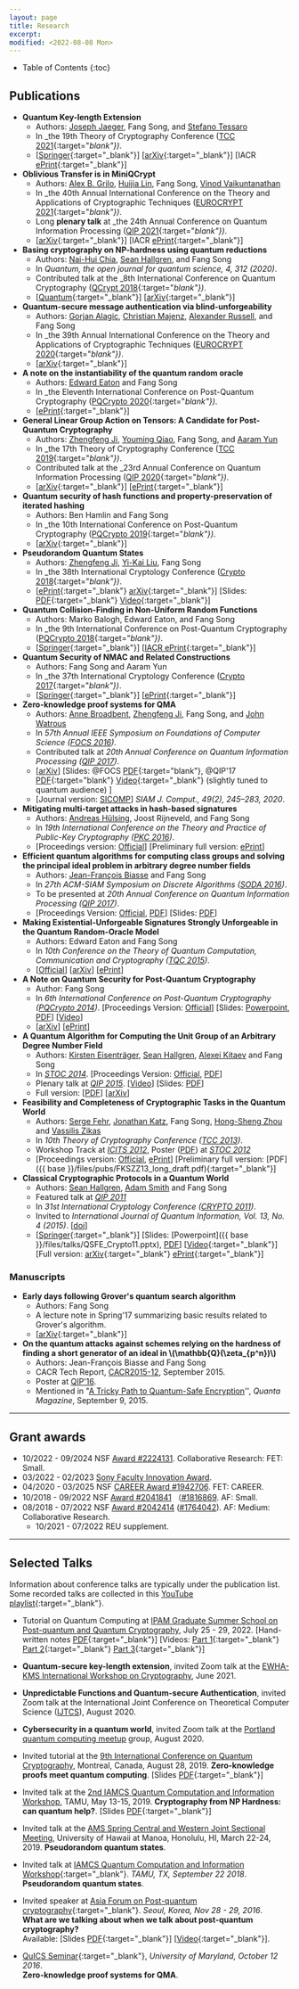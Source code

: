 ```yaml
---
layout: page
title: Research
excerpt:
modified: <2022-08-08 Mon>
---
```

* Table of Contents
{:toc}

## Publications
* **Quantum Key-length Extension**
    *  Authors: [Joseph Jaeger](https://www.cc.gatech.edu/~josephjaeger/), Fang Song, and [Stefano
       Tessaro](https://homes.cs.washington.edu/~tessaro/)
	*  In _the 19th Theory of Cryptography Conference ([TCC
       2021](https://tcc.iacr.org/2021/){:target="_blank"})_.
	*  [[Springer](https://doi.org/10.1007/978-3-030-90459-3_8){:target="_blank"}] [[arXiv](https://arxiv.org/abs/2105.01242){:target="_blank"}] [IACR [ePrint](https://eprint.iacr.org/2021/579){:target="_blank"}]
* **Oblivious Transfer is in MiniQCrypt**
    *  Authors: [Alex B. Grilo](https://abgrilo.org/), [Huijia
       Lin](https://homes.cs.washington.edu/~rachel/), Fang Song,
       [Vinod Vaikuntanathan](http://people.csail.mit.edu/vinodv/)
    *  In _the 40th Annual International Conference on the Theory and Applications of Cryptographic Techniques ([EUROCRYPT 2021](https://eurocrypt.iacr.org/2021/){:target="_blank"})_. 
	*  Long **plenary talk** at _the 24th Annual Conference on Quantum Information Processing ([QIP 2021](https://www.mcqst.de/qip2021/){:target="_blank"})_. <!-- (3/462) -->
    *  [[arXiv](https://arxiv.org/abs/2011.14980){:target="_blank"}] [IACR [ePrint](https://ia.cr/2020/1500){:target="_blank"}]
* **Basing cryptography on NP-hardness using quantum reductions** 
	*  Authors: [Nai-Hui Chia](https://sites.google.com/view/naihuichia), [Sean Hallgren](http://www.cse.psu.edu/~sjh26/), and Fang Song 
	*  In _Quantum, the open journal for quantum science, 4, 312 (2020)_. 
	*  Contributed talk at the _8th International Conference on
       Quantum Cryptography ([QCrypt 2018](http://2018.qcrypt.net/){:target="_blank"})_. 
	*  [[Quantum](https://doi.org/10.22331/q-2020-08-27-312){:target="_blank"}] [[arXiv](https://arxiv.org/abs/1804.10309){:target="_blank"}]
*  **Quantum-secure message authentication via blind-unforgeability** 
    *  Authors: [Gorjan Alagic](https://www.alagic.org/), [Christian
       Majenz](https://www.christianmajenz.info/about-me.html), [Alexander Russell](https://russell.engr.uconn.edu/), and Fang Song
	*  In _the 39th Annual International Conference on the Theory and Applications of Cryptographic Techniques ([EUROCRYPT 2020](https://eurocrypt.iacr.org/2020/){:target="_blank"})_.
	*  [[arXiv](https://arxiv.org/abs/1803.03761){:target="_blank"}]
*   **A note on the instantiability of the quantum random oracle**
    *  Authors: [Edward Eaton](https://eeaton.ca/) and Fang Song
	*  In _the Eleventh International Conference on Post-Quantum Cryptography ([PQCrypto 2020](https://pqcrypto2020.inria.fr/){:target="_blank"})_.
	*  [[ePrint](https://eprint.iacr.org/2019/1466){:target="_blank"}]
*   **General Linear Group Action on Tensors: A Candidate for Post-Quantum Cryptography** 
    *  Authors: [Zhengfeng Ji](https://profiles.uts.edu.au/Zhengfeng.Ji), [Youming Qiao](https://profiles.uts.edu.au/Youming.Qiao), Fang Song, and [Aaram Yun](https://dblp.org/pid/33/4916.html)
	*  In _the 17th Theory of Cryptography Conference
       ([TCC 2019](https://tcc.iacr.org/2019/){:target="_blank"})_.
	*  Contributed talk at the _23rd Annual Conference on Quantum
    Information Processing ([QIP 2020](http://www.szpclab.com/qip2020){:target="_blank"})_.
	*  [[arXiv](https://arxiv.org/abs/1906.04330){:target="_blank"}] [[ePrint](https://ia.cr/2019/687){:target="_blank"}] 
*   **Quantum security of hash functions and property-preservation of iterated hashing**
    *   Authors: Ben Hamlin and Fang Song
	*   In _the 10th International Conference on Post-Quantum Cryptography ([PQCrypto 2019](http://pqcrypto2019.org/){:target="_blank"})_.
	* [[arXiv](https://arxiv.org/abs/1902.08709){:target="_blank"}]
*   **Pseudorandom Quantum States** 
    *   Authors: [Zhengfeng Ji](https://profiles.uts.edu.au/Zhengfeng.Ji), [Yi-Kai Liu](https://sites.google.com/site/yikailiu00/), Fang Song 
	*   In _the 38th International Cryptology Conference ([Crypto 2018](https://crypto.iacr.org/2018/){:target="_blank"})_.
	*   [[ePrint](https://eprint.iacr.org/2018/544){:target="_blank"} [arXiv](https://arxiv.org/abs/1711.00385){:target="_blank"}] [Slides: [PDF]({{base}}/files/talks/prs-crypto18.pdf){:target="_blank"} [Video](https://www.youtube.com/watch?v=SuD-OvGKUWw&t=273s){:target="_blank"}]
*   **Quantum Collision-Finding in Non-Uniform Random Functions**
    *   Authors: Marko Balogh, Edward Eaton, and Fang Song
	*   In _the 9th International Conference on Post-Quantum Cryptography ([PQCrypto 2018](http://www.math.fau.edu/pqcrypto2018/){:target="_blank"})_.
    *   [[Springer](https://link.springer.com/chapter/10.1007%2F978-3-319-79063-3_22){:target="_blank"}] [[IACR ePrint](http://ia.cr/2017/688){:target="_blank"}]
*  **Quantum Security of NMAC and Related Constructions**
    *  Authors: Fang Song and Aaram Yun
	*  In _the 37th International Cryptology Conference ([Crypto 2017](https://www.iacr.org/conferences/crypto2017/){:target="_blank"})_.
	*  [[Springer](https://doi.org/10.1007/978-3-319-63715-0_10){:target="_blank"}] [[ePrint](https://eprint.iacr.org/2017/509){:target="_blank"}]
*   **Zero-knowledge proof systems for QMA**
    *   Authors: [Anne Broadbent](https://mysite.science.uottawa.ca/abroadbe/), [Zhengfeng Ji](https://profiles.uts.edu.au/Zhengfeng.Ji), Fang Song, and [John
        Watrous](https://cs.uwaterloo.ca/~watrous/)
    *   In _57th Annual IEEE Symposium on Foundations of Computer Science ([FOCS 2016](http://www.wisdom.weizmann.ac.il/~dinuri/focs16/CFP.html))_.
    *   Contributed talk at _20th Annual Conference on Quantum
        Information Processing
        ([QIP 2017](https://www.stationq.com/qip-2017/))_.
    *   [[arXiv](http://arxiv.org/abs/1604.02804)] [Slides:
        @FOCS
        [PDF]({{base}}/files/talks/2016_focs_qzkqma.pdf){:target="blank"},
        @QIP'17
        [PDF]({{base}}/files/talks/qip17_qzkqma.pdf){:target="blank"} [Video](https://www.youtube.com/watch?v=1fXLJBN-KfI&feature=youtu.be){:target="_blank"} (slightly tuned to quantum
        audience)
        ]
	* [Journal version: [SICOMP](https://doi.org/10.1137/18M1193530)]
      _SIAM J. Comput., 49(2), 245–283, 2020_.
*   **Mitigating multi-target attacks in hash-based signatures**
    *   Authors: [Andreas Hülsing](https://huelsing.net/wordpress/), Joost Rijneveld, and Fang Song
    *   In _19th International Conference on the Theory and Practice of Public-Key Cryptography ([PKC 2016](http://troll.iis.sinica.edu.tw/pkc16/index.shtml))_.
    *   [Proceedings version: [Official](http://link.springer.com/chapter/10.1007%2F978-3-662-49384-7_15)] [Preliminary full version: [ePrint](http://ia.cr/2015/1256)]
*   **Efficient quantum algorithms for computing class groups and solving the principal ideal problem in arbitrary degree number fields**
    *   Authors: [Jean-François Biasse](http://biasse.myweb.usf.edu/) and Fang Song
    *   In _27th ACM-SIAM Symposium on Discrete Algorithms ([SODA 2016](http://www.siam.org/meetings/da16/))_.
    *   To be presented at _20th Annual Conference on Quantum Information Processing ([QIP 2017](https://www.stationq.com/qip-2017/))_.
    *   [Proceedings Version: [Official](http://dx.doi.org/10.1137/1.9781611974331.ch64), [PDF]({{base}}/files/pubs/BS_SODA16.pdf)] [Slides: [PDF]({{base}}/files/talks/sunits_soda16.pdf)]
*   **Making Existential-Unforgeable Signatures Strongly Unforgeable in the Quantum Random-Oracle Model**
    *   Authors: Edward Eaton and Fang Song
    *   In _10th Conference on the Theory of Quantum Computation, Communication and Cryptography ([TQC 2015](http://tqc2015.ulb.ac.be))_.
    *   [[Official](http://dblp.org/rec/html/conf/tqc/EatonS15)] [[arXiv](http://arxiv.org/abs/1509.02944)] [[ePrint](http://eprint.iacr.org/2015/878)]
*   **A Note on Quantum Security for Post-Quantum Cryptography**
    *   Author: Fang Song
    *   In _6th International Conference on Post-Quantum Cryptography ([PQCrypto 2014](http://pqcrypto2014.uwaterloo.ca/))_. [Proceedings Version: [Official](http://link.springer.com/chapter/10.1007/978-3-319-11659-4_15)] [Slides: [Powerpoint]({{base}}/files/talks/qfred_pqc14.pptx)<a>,</a> [PDF]({{base}}/files/talks/qfred_pqc14.pdf)] [[Video](https://www.youtube.com/watch?v=kYUgmZsSKd0&feature=youtu.be)]
    *   [[arXiv](http://arxiv.org/abs/1409.2187)] [[ePrint](http://eprint.iacr.org/2014/709)]
*   **A Quantum Algorithm for Computing the Unit Group of an Arbitrary Degree Number Field**
    *   Authors: [Kirsten Eisenträger](http://www.personal.psu.edu/kxe8/), [Sean Hallgren](http://www.cse.psu.edu/~hallgren), [Alexei Kitaev](http://www.cms.caltech.edu/people/3083/profile) and Fang Song
    *   In _[STOC 2014](http://www.columbia.edu/~cs2035/stoc/stoc2014/)_. [Proceedings Version: [Official](http://dl.acm.org/citation.cfm?id=2591860), [PDF]({{base}}/files/pubs/EHKS_STOC14.pdf)]
    *   Plenary talk at [_QIP 2015_](http://www.quantum-lab.org/qip2015/Program.php). [[Video](https://www.youtube.com/watch?v=WiH1SKJvsrU)] [Slides: [PDF]({{base}}/files/talks/units_qip15.pdf)]
    *   Full version: [<a href="">PDF</a>] [<a href="">arXiv</a>]
*   **Feasibility and Completeness of Cryptographic Tasks in the Quantum World**
    *   Authors: [Serge Fehr](http://homepages.cwi.nl/~fehr/), [Jonathan Katz](http://www.cs.umd.edu/~jkatz/), Fang Song, [Hong-Sheng Zhou](http://www.cs.umd.edu/~hszhou/Home_of_Hong-Sheng_Zhou.html) and [Vassilis Zikas](http://cs.ucla.edu/~vzikas/)
    *   In _10th Theory of Cryptography Conference ([TCC 2013](http://www.iacr.org/workshops/tcc2013/))_.
    *   Workshop Track at [_ICITS 2012_](http://icits2012.iro.umontreal.ca/), Poster ([PDF]({{base}}/files/talks/2pc_comlexity_poster_stoc12_48.pdf
        			)) at [_STOC 2012_](http://cs.nyu.edu/~stoc2012/default.htm)
    *   [Proceedings version: [Official](http://link.springer.com/chapter/10.1007/978-3-642-36594-2_16), [ePrint](https://eprint.iacr.org/2015/385.pdf)] [Preliminary full version: [PDF]({{ base }}/files/pubs/FKSZZ13_long_draft.pdf){:target="_blank"}] 
*   **Classical Cryptographic Protocols in a Quantum World**
    *   Authors: [Sean Hallgren](http://www.cse.psu.edu/~hallgren), [Adam Smith](http://www.cse.psu.edu/~asmith) and Fang Song
    *   Featured talk at [_QIP 2011_](http://qip2011.quantumlah.org/scientificprogramme/)
    *   In _31st International Cryptology Conference ([CRYPTO 2011](https://www.iacr.org/conferences/crypto2011/))_. 
    *   Invited to _International Journal of Quantum Information, Vol. 13, No. 4 (2015)_. [[doi](http://dx.doi.org/10.1142/S0219749915500288)]
    *   [[Springer](http://link.springer.com/chapter/10.1007/978-3-642-22792-9_23){:target="_blank"}] [Slides: [Powerpoint]({{ base }}/files/talks/QSFE_Crypto11.pptx), [PDF]({{base}}/files/talks/QSFE_Crypto11.pdf)] [[Video](http://www.iacr.org/cryptodb/data/paper.php?pubkey=23587){:target="_blank"}] [Full version: [arXiv](http://arxiv.org/abs/1507.01625){:target="_blank"} [ePrint](https://eprint.iacr.org/2015/687){:target="_blank"}]

### Manuscripts
*  **Early days following Grover's quantum search algorithm** 
    * Authors: Fang Song
    * A lecture note in Spring'17 summarizing basic results related to Grover's algorithm. 
    * [[arXiv](https://arxiv.org/abs/1709.01236){:target="_blank"}]
*   **On the quantum attacks against schemes relying on the hardness of finding a short generator of an ideal in \\(\mathbb{Q}(\zeta_{p^n})\\)**
    *   Authors: Jean-François Biasse and Fang Song
    *   CACR Tech Report, [CACR2015-12](http://cacr.uwaterloo.ca/techreports/2015/cacr2015-12.pdf), September 2015.
    *   Poster at [QIP'16](http://ucalgary.ca/qip2016/).
    *   Mentioned in "[A Tricky Path to Quantum-Safe Encryption](https://www.quantamagazine.org/20150908-quantum-safe-encryption)'', _Quanta Magazine_, September 9, 2015.

- - - 

## Grant awards

*  10/2022 - 09/2024 NSF [Award #2224131](https://www.nsf.gov/awardsearch/showAward?AWD_ID=2224131). Collaborative Research: FET: Small. 
*  03/2022 - 02/2023 [Sony Faculty Innovation Award](https://www.sony.com/en/SonyInfo/research-award-program/). 
*  04/2020 - 03/2025 NSF [CAREER Award
   #1942706](https://www.nsf.gov/awardsearch/showAward?AWD_ID=2054758).
   FET: CAREER.
*  10/2018 - 09/2022 NSF [Award #2041841](https://www.nsf.gov/awardsearch/showAward?AWD_ID=2041841)
   （[#1816869](https://nsf.gov/awardsearch/showAward?AWD_ID=1816869). AF:
   Small.
*  08/2018 - 07/2022 NSF [Award #2042414](https://www.nsf.gov/awardsearch/showAward?AWD_ID=2042414) ([#1764042](https://www.nsf.gov/awardsearch/showAward?AWD_ID=1764042)). AF: Medium: Collaborative Research.
    *  10/2021 - 07/2022 REU supplement.

- - -

## Selected Talks

Information about conference talks are typically under the
publication list. Some recorded talks are collected in this [YouTube
playlist](https://youtube.com/playlist?list=PLnxx8Tio1lOZUWz0TlsmMGCU-FyK1nHWK){:target="_blank"}. 

*  Tutorial on Quantum Computing at [IPAM Graduate Summer School on Post-quantum and Quantum Cryptography](http://www.ipam.ucla.edu/programs/summer-schools/graduate-summer-school-on-post-quantum-and-quantum-cryptography/?tab=schedule), July 25 - 29, 2022. [Hand-written notes [PDF]({{base}}/files/talks/2022_ipam_qc_live.pdf){:target="_blank"}] [Videos: [Part 1](https://youtu.be/62c8Kmg0-HU){:target="_blank"} [Part 2](https://youtu.be/IJYlrjwCeeQ){:target="_blank"} [Part 3](https://youtu.be/xZukLRJ3mW8){:target="_blank"}]

* **Quantum-secure key-length extension**, invited Zoom talk at the
[EWHA-KMS International Workshop on Cryptography](https://sites.google.com/view/ewha-kms-iwc-2021/home), June 2021.
*  **Unpredictable Functions and Quantum-secure Authentication**,
invited Zoom talk at the International Joint Conference on Theoretical
Computer Science ([IJTCS](https://econcs.pku.edu.cn/ijtcs2020/IJTCS2020.html)), August 2020.
*  **Cybersecurity in a quantum world**, invited Zoom talk at the
[Portland quantum computing meetup](https://www.meetup.com/portland-quantum-computing-meetup-group/events/271106230/) group, August 2020.
*  Invited tutorial at the [9th International Conference on Quantum
   Cryptography](http://2019.qcrypt.net/), Montreal, Canada, August
   28, 2019. **Zero-knowledge proofs meet quantum computing**. [Slides
   [PDF]({{base}}/files/talks/201908_qcrypt_zk.pdf){:target="_blank"}]
*  Invited talk at the [2nd IAMCS Quantum Computation and Information Workshop](https://iamcs.tamu.edu/quantum-computation-and-information-workshop), TAMU, May
13-15, 2019. **Cryptography from NP Hardness: can quantum help?**. [Slides [PDF]({{base}}/files/talks/2IAMCS-Worst2Avg-Song.pdf){:target="_blank"}]
*  Invited talk at the [AMS Spring Central and Western Joint Sectional
Meeting](http://www.ams.org/meetings/sectional/2251_program.html), University of Hawaii at Manoa, Honolulu, HI, March
22-24, 2019. **Pseudorandom quantum states**.
*  Invited talk at [IAMCS Quantum Computation and Information Workshop](https://iamcs.tamu.edu/quantum-computation-and-information-workshop/){:target="_blank"}. _TAMU, TX, September 22 2018_. **Pseudorandom quantum states**. 
*  Invited speaker at [Asia Forum
    on Post-quantum cryptography](http://www.pqcforum.org/){:target="_blank"}. _Seoul, Korea, Nov 28 - 29, 2016_.  
	**What are we talking about when we talk about post-quantum
    cryptography?**  
	Available: [Slides [PDF]({{base}}/files/talks/201611_fspqcasia.pdf){:target="_blank"}] [[Video](https://www.youtube.com/watch?v=n39-FOmNh5g){:target="_blank"}].
*  [QuICS Seminar](http://quics.umd.edu/seminar){:target="_blank"}, _University of Maryland, October 12 2016_.  
**Zero-knowledge proof systems for QMA**.  

